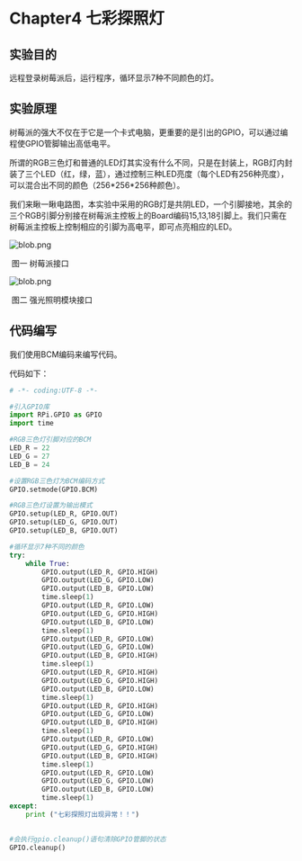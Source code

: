# Chapter4 七彩探照灯

## 实验目的

远程登录树莓派后，运行程序，循环显示7种不同颜色的灯。

## 实验原理

树莓派的强大不仅在于它是一个卡式电脑，更重要的是引出的GPIO，可以通过编程使GPIO管脚输出高低电平。   

所谓的RGB三色灯和普通的LED灯其实没有什么不同，只是在封装上，RGB灯内封装了三个LED（红，绿，蓝），通过控制三种LED亮度（每个LED有256种亮度），可以混合出不同的颜色（256\*256*256种颜色）。

我们来瞅一瞅电路图，本实验中采用的RGB灯是共阴LED，一个引脚接地，其余的三个RGB引脚分别接在树莓派主控板上的Board编码15,13,18引脚上。我们只需在树莓派主控板上控制相应的引脚为高电平，即可点亮相应的LED。



![blob.png](https://gitee.com/genggenggenga/Picture/raw/master/images/1508929592102243.png)

​																									图一 树莓派接口

![blob.png](https://www.yahboom.com/Public/ueditor/php/upload/image/20171025/1508929751458804.png)

​																									图二 强光照明模块接口



## 代码编写

我们使用BCM编码来编写代码。

代码如下：

```python
# -*- coding:UTF-8 -*-

#引入GPIO库
import RPi.GPIO as GPIO            
import time

#RGB三色灯引脚对应的BCM
LED_R = 22
LED_G = 27
LED_B = 24

#设置RGB三色灯为BCM编码方式
GPIO.setmode(GPIO.BCM)

#RGB三色灯设置为输出模式
GPIO.setup(LED_R, GPIO.OUT)
GPIO.setup(LED_G, GPIO.OUT)
GPIO.setup(LED_B, GPIO.OUT)

#循环显示7种不同的颜色
try:
    while True:
        GPIO.output(LED_R, GPIO.HIGH)
        GPIO.output(LED_G, GPIO.LOW)
        GPIO.output(LED_B, GPIO.LOW)
        time.sleep(1)
        GPIO.output(LED_R, GPIO.LOW)
        GPIO.output(LED_G, GPIO.HIGH)
        GPIO.output(LED_B, GPIO.LOW)
        time.sleep(1)
        GPIO.output(LED_R, GPIO.LOW)
        GPIO.output(LED_G, GPIO.LOW)
        GPIO.output(LED_B, GPIO.HIGH)
        time.sleep(1)
        GPIO.output(LED_R, GPIO.HIGH)
        GPIO.output(LED_G, GPIO.HIGH)
        GPIO.output(LED_B, GPIO.LOW)
        time.sleep(1)
        GPIO.output(LED_R, GPIO.HIGH)
        GPIO.output(LED_G, GPIO.LOW)
        GPIO.output(LED_B, GPIO.HIGH)
        time.sleep(1)
        GPIO.output(LED_R, GPIO.LOW)
        GPIO.output(LED_G, GPIO.HIGH)
        GPIO.output(LED_B, GPIO.HIGH)
        time.sleep(1)
        GPIO.output(LED_R, GPIO.LOW)
        GPIO.output(LED_G, GPIO.LOW)
        GPIO.output(LED_B, GPIO.LOW)
        time.sleep(1)
except:
    print ("七彩探照灯出现异常！！")

    
#会执行gpio.cleanup()语句清除GPIO管脚的状态
GPIO.cleanup()
```

